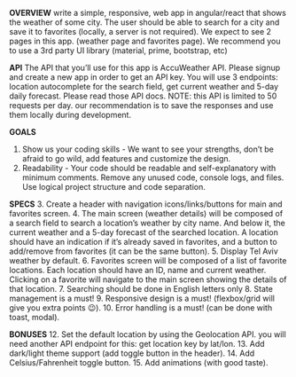
**OVERVIEW**
write a simple, responsive, web app in angular/react that shows the weather of some city. The
user should be able to search for a city and save it to favorites (locally, a server is not required).
We expect to see 2 pages in this app. (weather page and favorites page).
We recommend you to use a 3rd party UI library (material, prime, bootstrap, etc)

**API**
The API that you’ll use for this app is AccuWeather API. Please signup and create a new app in
order to get an API key.
You will use 3 endpoints: location autocomplete for the search field, get current weather and
5-day daily forecast. Please read those API docs.
NOTE: this API is limited to 50 requests per day. our recommendation is to save the responses
and use them locally during development.

**GOALS**
1. Show us your coding skills - We want to see your strengths, don’t be afraid to go wild, add
features and customize the design.
2. Readability - Your code should be readable and self-explanatory with minimum
comments. Remove any unused code, console logs, and files. Use logical project
structure and code separation.

**SPECS**
3. Create a header with navigation icons/links/buttons for main and favorites screen.
4. The main screen (weather details) will be composed of a search field to search a
location’s weather by city name. And below it, the current weather and a 5-day forecast of
the searched location. A location should have an indication if it’s already saved in
favorites, and a button to add/remove from favorites (it can be the same button).
5. Display Tel Aviv weather by default.
6. Favorites screen will be composed of a list of favorite locations. Each location should
have an ID, name and current weather. Clicking on a favorite will navigate to the main
screen showing the details of that location.
7. Searching should be done in English letters only
8. State management is a must!
9. Responsive design is a must! (flexbox/grid will give you extra points 😉).
10. Error handling is a must! (can be done with toast, modal).

**BONUSES**
12. Set the default location by using the Geolocation API. you will need another API
endpoint for this: get location key by lat/lon.
13. Add dark/light theme support (add toggle button in the header).
14. Add Celsius/Fahrenheit toggle button.
15. Add animations (with good taste).
